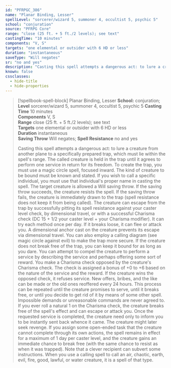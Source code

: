 ```yaml
---
id: "PFRPGC_386"
name: "Planar Binding, Lesser"
spellLevel: "sorcerer/wizard 5, summoner 4, occultist 5, psychic 5"
school: "conjuration"
source: "PFRPG Core"
range: "close (25 ft. + 5 ft./2 levels); see text"
castingTime: "10 minutes"
components: "V, S"
targets: "one elemental or outsider with 6 HD or less"
duration: "instantaneous"
saveType: "Will negates"
sr: "no and yes"
description: "Casting this spell attempts a dangerous act: to lure a creature from another plane to a specifically prepared trap, which must lie within the spell's range. The called creature is held in the trap until it agrees to perform one service in return for its freedom.  To create the trap, you must use a magic circle spell, focused inward. The kind of creature to be bound must be known and stated. If you wish to call a specific individual, you must use that individual's proper name in casting the spell.  The target creature is allowed a Will saving throw. If the saving throw succeeds, the creature resists the spell. If the saving throw fails, the creature is immediately drawn to the trap (spell resistance does not keep it from being called). The creature can escape from the trap by successfully pitting its spell resistance against your caster level check, by dimensional travel, or with a successful Charisma check (DC 15 + 1/2 your caster level + your Charisma modifier). It can try each method once per day. If it breaks loose, it can flee or attack you. A dimensional anchor cast on the creature prevents its escape via dimensional travel. You can also employ a calling diagram (see magic circle against evil) to make the trap more secure.  If the creature does not break free of the trap, you can keep it bound for as long as you dare. You can attempt to compel the creature to perform a service by describing the service and perhaps offering some sort of reward. You make a Charisma check opposed by the creature's Charisma check. The check is assigned a bonus of +0 to +6 based on the nature of the service and the reward. If the creature wins the opposed check, it refuses service. New offers, bribes, and the like can be made or the old ones reoffered every 24 hours. This process can be repeated until the creature promises to serve, until it breaks free, or until you decide to get rid of it by means of some other spell. Impossible demands or unreasonable commands are never agreed to. If you ever roll a natural 1 on the Charisma check, the creature breaks free of the spell's effect and can escape or attack you.  Once the requested service is completed, the creature need only to inform you to be instantly sent back whence it came. The creature might later seek revenge. If you assign some open-ended task that the creature cannot complete through its own actions, the spell remains in effect for a maximum of 1 day per caster level, and the creature gains an immediate chance to break free (with the same chance to resist as when it was trapped). Note that a clever recipient can subvert some instructions.  When you use a calling spell to call an air, chaotic, earth, evil, fire, good, lawful, or water creature, it is a spell of that type."
known: false
cssclasses:
  - hide-title
  - hide-properties
---
```


> [!spellbook-spell-block] Planar Binding, Lesser
> **School:** conjuration; **Level** sorcerer/wizard 5, summoner 4, occultist 5, psychic 5
> **Casting Time** 10 minutes  
> **Components** V, S  
> **Range** close (25 ft. + 5 ft./2 levels); see text  
> **Targets** one elemental or outsider with 6 HD or less  
> **Duration** instantaneous  
> **Saving Throw** Will negates; **Spell Resistance** no and yes
> 
> Casting this spell attempts a dangerous act: to lure a creature from another plane to a specifically prepared trap, which must lie within the spell's range. The called creature is held in the trap until it agrees to perform one service in return for its freedom.  To create the trap, you must use a magic circle spell, focused inward. The kind of creature to be bound must be known and stated. If you wish to call a specific individual, you must use that individual's proper name in casting the spell.  The target creature is allowed a Will saving throw. If the saving throw succeeds, the creature resists the spell. If the saving throw fails, the creature is immediately drawn to the trap (spell resistance does not keep it from being called). The creature can escape from the trap by successfully pitting its spell resistance against your caster level check, by dimensional travel, or with a successful Charisma check (DC 15 + 1/2 your caster level + your Charisma modifier). It can try each method once per day. If it breaks loose, it can flee or attack you. A dimensional anchor cast on the creature prevents its escape via dimensional travel. You can also employ a calling diagram (see magic circle against evil) to make the trap more secure.  If the creature does not break free of the trap, you can keep it bound for as long as you dare. You can attempt to compel the creature to perform a service by describing the service and perhaps offering some sort of reward. You make a Charisma check opposed by the creature's Charisma check. The check is assigned a bonus of +0 to +6 based on the nature of the service and the reward. If the creature wins the opposed check, it refuses service. New offers, bribes, and the like can be made or the old ones reoffered every 24 hours. This process can be repeated until the creature promises to serve, until it breaks free, or until you decide to get rid of it by means of some other spell. Impossible demands or unreasonable commands are never agreed to. If you ever roll a natural 1 on the Charisma check, the creature breaks free of the spell's effect and can escape or attack you.  Once the requested service is completed, the creature need only to inform you to be instantly sent back whence it came. The creature might later seek revenge. If you assign some open-ended task that the creature cannot complete through its own actions, the spell remains in effect for a maximum of 1 day per caster level, and the creature gains an immediate chance to break free (with the same chance to resist as when it was trapped). Note that a clever recipient can subvert some instructions.  When you use a calling spell to call an air, chaotic, earth, evil, fire, good, lawful, or water creature, it is a spell of that type.